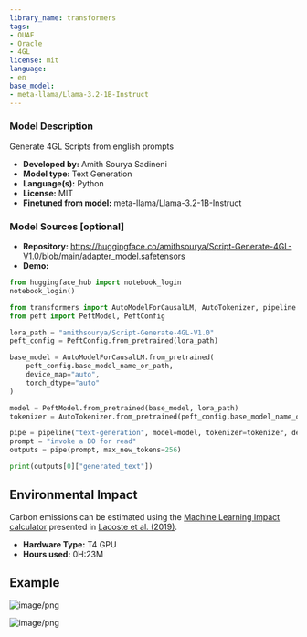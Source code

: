 ```yaml
---
library_name: transformers
tags:
- OUAF
- Oracle
- 4GL
license: mit
language:
- en
base_model:
- meta-llama/Llama-3.2-1B-Instruct
---
```


### Model Description

Generate 4GL Scripts from english prompts

- **Developed by:** Amith Sourya Sadineni
- **Model type:** Text Generation
- **Language(s):** Python
- **License:** MIT
- **Finetuned from model:** meta-llama/Llama-3.2-1B-Instruct

### Model Sources [optional]

<!-- Provide the basic links for the model. -->

- **Repository:** https://huggingface.co/amithsourya/Script-Generate-4GL-V1.0/blob/main/adapter_model.safetensors
- **Demo:**
```python
from huggingface_hub import notebook_login
notebook_login()

from transformers import AutoModelForCausalLM, AutoTokenizer, pipeline
from peft import PeftModel, PeftConfig

lora_path = "amithsourya/Script-Generate-4GL-V1.0"
peft_config = PeftConfig.from_pretrained(lora_path)

base_model = AutoModelForCausalLM.from_pretrained(
    peft_config.base_model_name_or_path,
    device_map="auto",
    torch_dtype="auto"
)

model = PeftModel.from_pretrained(base_model, lora_path)
tokenizer = AutoTokenizer.from_pretrained(peft_config.base_model_name_or_path)

pipe = pipeline("text-generation", model=model, tokenizer=tokenizer, device_map="auto")
prompt = "invoke a BO for read"
outputs = pipe(prompt, max_new_tokens=256)

print(outputs[0]["generated_text"])
```

## Environmental Impact

<!-- Total emissions (in grams of CO2eq) and additional considerations, such as electricity usage, go here. Edit the suggested text below accordingly -->

Carbon emissions can be estimated using the [Machine Learning Impact calculator](https://mlco2.github.io/impact#compute) presented in [Lacoste et al. (2019)](https://arxiv.org/abs/1910.09700).

- **Hardware Type:** T4 GPU
- **Hours used:** 0H:23M

## Example


![image/png](https://cdn-uploads.huggingface.co/production/uploads/682b328fb814376780257a17/aaz_ESL50FOX-KLK4Xb8f.png)

![image/png](https://cdn-uploads.huggingface.co/production/uploads/682b328fb814376780257a17/X4ZMrUHPVEy7-zI0rm5LL.png)
